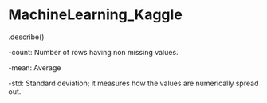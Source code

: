 # MachineLearning_Kaggle

.describe()

-count: Number of rows having non missing values. 

-mean: Average

-std: Standard deviation; it measures how the values are numerically spread out.

